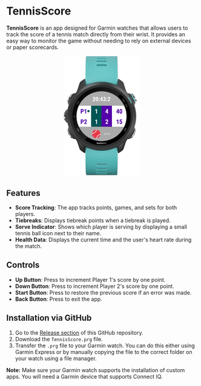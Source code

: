 # TennisScore

**TennisScore** is an app designed for Garmin watches that allows users to track the score of a tennis match directly from their wrist. It provides an easy way to monitor the game without needing to rely on external devices or paper scorecards.

<p align="center">
<img src="ReadMeResources/exampleImage.png" width="200" alt="">
</p>

## Features

- **Score Tracking**: The app tracks points, games, and sets for both players.
- **Tiebreaks**: Displays tiebreak points when a tiebreak is played.
- **Serve Indicator**: Shows which player is serving by displaying a small tennis ball icon next to their name.
- **Health Data**: Displays the current time and the user's heart rate during the match.

## Controls

- **Up Button**: Press to increment Player 1's score by one point.
- **Down Button**: Press to increment Player 2's score by one point.
- **Start Button**: Press to restore the previous score if an error was made.
- **Back Button**: Press to exit the app.

## Installation via GitHub

1. Go to the [Release section](https://github.com/YOURUSERNAME/TennisScore/releases) of this GitHub repository.
2. Download the `TennisScore.prg` file.
3. Transfer the `.prg` file to your Garmin watch. You can do this either using Garmin Express or by manually copying the file to the correct folder on your watch using a file manager.

**Note:** Make sure your Garmin watch supports the installation of custom apps. You will need a Garmin device that supports Connect IQ.




